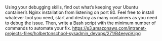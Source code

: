 
Using your debugging skills, find out what’s keeping your Ubuntu container’s Nginx installation from listening on port 80. Feel free to install whatever tool you need, start and destroy as many containers as you need to debug the issue. Then, write a Bash script with the minimum number of commands to automate your fix.
https://s3.amazonaws.com/intranet-projects-files/holbertonschool-sysadmin_devops/271/B4eeypV.jpg
